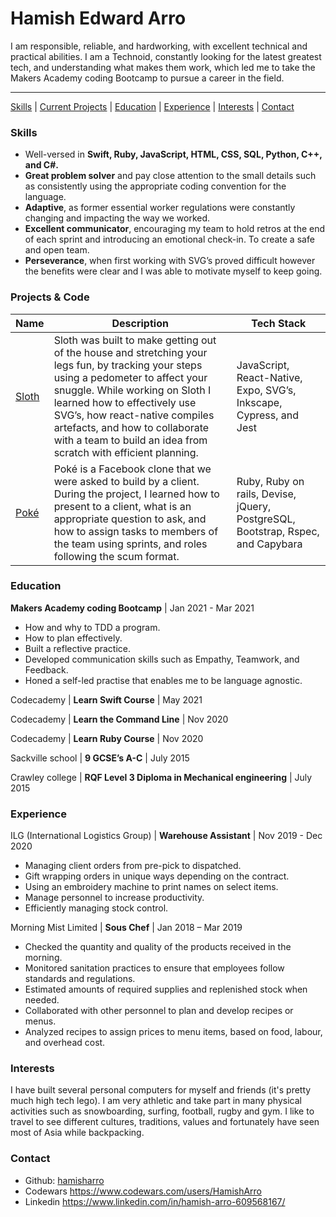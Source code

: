 # Hamish Edward Arro

I am responsible, reliable, and hardworking, with excellent technical and practical abilities. I am a Technoid, constantly looking for the latest greatest tech, and understanding what makes them work, which led me to take the Makers Academy coding Bootcamp to pursue a career in the field. 
***
[Skills](#skills) | [Current Projects](#projects) | [Education](#education) | [Experience](#experience) | [Interests](#interests) | [Contact](#contact)

### <a name="skills">Skills</a>
- Well-versed in **Swift, Ruby, JavaScript, HTML, CSS, SQL, Python, C++, and C#.**
- **Great problem solver** and pay close attention to the small details such as consistently using the appropriate coding convention for the language.
- **Adaptive**, as former essential worker regulations were constantly changing and impacting the way we worked.
- **Excellent communicator**, encouraging my team to hold retros at the end of each sprint and introducing an emotional check-in. To create a safe and open team.
- **Perseverance**, when first working with SVG’s proved difficult however the benefits were clear and I was able to motivate myself to keep going.

### <a name="projects">Projects & Code</a>
| Name | Description | Tech Stack |
| ---- | ----------- | ---------- |
|[Sloth][2]|Sloth was built to make getting out of the house and stretching your legs fun, by tracking your steps using a pedometer to affect your snuggle. While working on Sloth I learned how to effectively use SVG’s, how react-native compiles artefacts, and how to collaborate with a team to build an idea from scratch with efficient planning. | JavaScript, React-Native, Expo, SVG’s, Inkscape, Cypress, and Jest |
|[Poké][3]|Poké is a Facebook clone that we were asked to build by a client.  During the project, I learned how to present to a client, what is an appropriate question to ask, and how to assign tasks to members of the team using sprints, and roles following the scum format. | Ruby, Ruby on rails, Devise, jQuery, PostgreSQL, Bootstrap, Rspec, and Capybara |

### <a name="education">Education</a>

**Makers Academy coding Bootcamp** | Jan 2021 - Mar 2021
- How and why to TDD a program.
- How to plan effectively.
- Built a reflective practice.
- Developed communication skills such as Empathy, Teamwork, and Feedback.
- Honed a self-led practise that enables me to be language agnostic.


Codecademy | **Learn Swift Course** | May 2021


Codecademy | **Learn the Command Line** | Nov 2020


Codecademy | **Learn Ruby Course** | Nov 2020


Sackville school | **9 GCSE’s A-C** | July 2015


Crawley college | **RQF Level 3 Diploma in Mechanical engineering** | July 2015


### <a name="experience">Experience</a>

ILG (International Logistics Group) | **Warehouse Assistant** | Nov 2019 - Dec 2020

- Managing client orders from pre-pick to dispatched.
- Gift wrapping orders in unique ways depending on the contract.
- Using an embroidery machine to print names on select items.
- Manage personnel to increase productivity.
- Efficiently managing stock control.

Morning Mist Limited | **Sous Chef** | Jan 2018 – Mar 2019

- Checked the quantity and quality of the products received in the morning.
- Monitored sanitation practices to ensure that employees follow standards and regulations.
- Estimated amounts of required supplies and replenished stock when needed.
- Collaborated with other personnel to plan and develop recipes or menus.
- Analyzed recipes to assign prices to menu items, based on food, labour, and overhead cost.

### <a name="interests">Interests</a>
I have built several personal computers for myself and friends (it's pretty much high tech lego). I am very athletic and take part in many physical activities such as snowboarding, surfing, football, rugby and gym. I like to travel to see different cultures, traditions, values and fortunately have seen most of Asia while backpacking.

### <a name="contact">Contact</a>
- Github: [hamisharro][1]
- Codewars https://www.codewars.com/users/HamishArro
- Linkedin https://www.linkedin.com/in/hamish-arro-609568167/

[1]: https://github.com/hamisharro
[2]: https://github.com/SalarGhotaslo/Guilt_Trip
[3]: https://github.com/PetarSimonovic/acebook-poke
